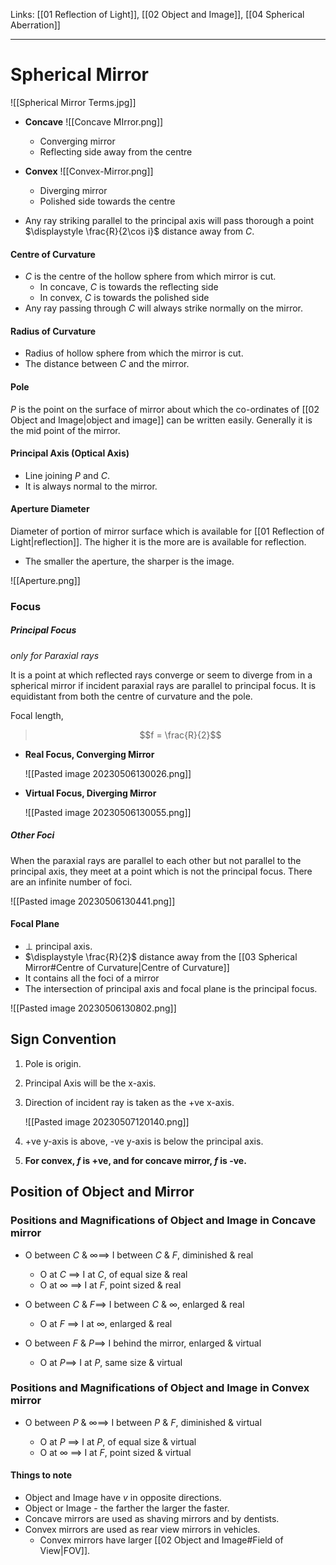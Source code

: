 Links: [[01 Reflection of Light]], [[02 Object and Image]], [[04 Spherical Aberration]]
___
# Spherical Mirror

![[Spherical Mirror Terms.jpg]]

- **Concave**
  ![[Concave MIrror.png]]
	- Converging mirror
	- Reflecting side away from the centre

- **Convex**
	![[Convex-Mirror.png]]
	- Diverging mirror
	- Polished side towards the centre

- Any ray striking parallel to the principal axis will pass thorough a point $\displaystyle \frac{R}{2\cos i}$ distance away from $C$.

#### Centre of Curvature
- $C$ is the centre of the hollow sphere from which mirror is cut.
	- In concave, $C$  is towards the reflecting side
	- In convex, $C$ is towards the polished side
- Any ray passing through $C$ will always strike normally on the mirror.

#### Radius of Curvature
- Radius of hollow sphere from which the mirror is cut.
- The distance between $C$ and the mirror.

#### Pole
$P$ is the point on the surface of mirror about which the co-ordinates of [[02 Object and Image|object and image]] can be written easily. Generally it is the mid point of the mirror.

#### Principal Axis (Optical Axis)
- Line joining $P$ and $C$.
- It is always normal to the mirror. 

#### Aperture Diameter
Diameter of portion of mirror surface which is available for [[01 Reflection of Light|reflection]]. The higher it is the more are is available for reflection. 
- The smaller the aperture, the sharper is the image. 

![[Aperture.png]]


### Focus
##### Principal Focus
*only for Paraxial rays*

It is a point at which reflected rays converge or seem to diverge from in a spherical mirror if incident paraxial rays are parallel to principal focus. It is equidistant from both the centre of curvature and the pole.

Focal length,
> $$f = \frac{R}{2}$$

- **Real Focus, Converging Mirror**
  
	![[Pasted image 20230506130026.png]]

- **Virtual Focus, Diverging Mirror**
  
	![[Pasted image 20230506130055.png]]

##### Other Foci
When the paraxial rays are parallel to each other but not parallel to the principal axis, they meet at a point which is not the principal focus. There are an infinite number of foci. 

![[Pasted image 20230506130441.png]]

#### Focal Plane

- $\perp$ principal axis.
- $\displaystyle \frac{R}{2}$ distance away from the [[03 Spherical Mirror#Centre of Curvature|Centre of Curvature]]
- It contains all the foci of a mirror
- The intersection of principal axis and focal plane is the principal focus.

![[Pasted image 20230506130802.png]]

## Sign Convention
1. Pole is origin.
2. Principal Axis will be the x-axis.
3. Direction of incident ray is taken as the +ve x-axis.
   
   ![[Pasted image 20230507120140.png]]
   

4. +ve y-axis is above, -ve y-axis  is below the principal axis.
5. **For convex, $f$ is +ve, and for concave mirror, $f$ is -ve.** 

## Position of Object and Mirror
### Positions and Magnifications of Object and Image in Concave mirror
- O between $C\ \&\ \infty \implies$ I between $C\ \&\ F$, diminished & real 
	- O at $C\ \implies$ I at $C$, of equal size & real
	- O at $\infty\ \implies$ I at $F$, point sized & real

- O between $C\ \&\ F \implies$ I between $C\ \&\ \infty$, enlarged & real
	- O at $F\ \implies$ I at $\infty$, enlarged & real

- O between $F\ \&\ P \implies$ I behind the mirror, enlarged & virtual
	- O at $P \implies$ I at $P$, same size & virtual

### Positions and Magnifications of Object and Image in Convex mirror
- O between $P\ \&\ \infty \implies$ I between $P\ \&\ F$, diminished & virtual  

	- O at $P\ \implies$ I at $P$, of equal size & virtual 
	- O at $\infty\ \implies$ I at $F$, point sized & virtual 

#### Things to note
- Object and Image have $v$ in opposite directions.
- Object or Image - the farther the larger the faster. 
- Concave mirrors are used as shaving mirrors and by dentists.
- Convex mirrors are used as rear view mirrors in vehicles.
	- Convex mirrors have larger [[02 Object and Image#Field of View|FOV]].
